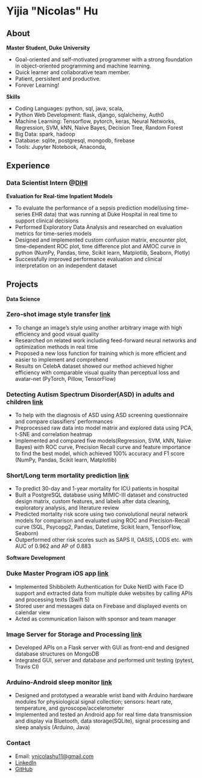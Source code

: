 
# Yijia "Nicolas" Hu

## About  
**Master Student, Duke University**
- Goal-oriented and self-motivated programmer with a strong foundation in object-oriented programming and machine learning. 
- Quick learner and collaborative team member.
- Patient, persistent and productive. 
- Forever Learning! 


**Skills**   
- Coding Languages: python, sql, java, scala, 
- Python Web Development: flask, django, sqlalchemy, Auth0
- Machine Learning: Tensorflow, pytorch, keras, Neural Networks, Regression, SVM, kNN, Naive Bayes, Decision Tree, Random Forest 
- Big Data: spark, hadoop 
- Database: sqlite, postgresql, mongodb, firebase
- Tools: Jupyter Notebook, Anaconda,  
<!-- Hive -->
<!-- - data analysis: powerBI, Tableau, Advanced MS Excel (macros, index, conditional list, arrays, pivots, lookups)--> 
<!-- - business: a/b test --> 
<!-- Data analysis, data wranggling, data preprocessing, data modeling,
 data visualization --> 


## Experience 
### Data Scientist Intern @[DIHI](https://dihi.org/)

**Evaluation for Real-time Inpatient Models** 
- To evaluate the performance of a sepsis prediction model(using time-series EHR data) that was running at Duke Hospital in real time to support clinical decisions
- Performed Exploratory Data Analysis and researched on evaluation metrics for time-series models
- Designed and implemented custom confusion matrix, encounter plot, time-dependent ROC plot, time difference plot and AMOC curve in python (NumPy, Pandas, time, Scikit learn, Matplotlib, Seaborn, Plotly)
- Successfully improved performance evaluation and clinical interpretation on an independent dataset

## Projects


**Data Science**

### Zero-shot image style transfer [link](https://github.com/NicolasHu11/Zero-Shot-Image-Style-Transfer)
- To change an image’s style using another arbitrary image with high efficiency and good visual quality
- Researched on related work including feed-forward neural networks and optimization methods in real time
- Proposed a new loss function for training which is more efficient and easier to implement and comprehend
- Results on CelebA dataset showed our method achieved higher efficiency with comparable visual quality
than perceptual loss and avatar-net (PyTorch, Pillow, TensorFlow)

### Detecting Autism Spectrum Disorder(ASD) in adults and children [link](https://github.com/NicolasHu11/ASD-Detection)
- To help with the diagnosis of ASD using ASD screening questionnaire and compare classifiers’ performances
- Preprocessed raw data into model matrix and explored data using PCA, t-SNE and correlation heatmap
- Implemented and compared five models(Regression, SVM, kNN, Naïve Bayes) with ROC curve, Precision Recall curve and feature importance to find the best model, which achieved 100% accuracy and F1 score (NumPy, Pandas, Scikit learn, Matplotlib)

### Short/Long term mortality prediction [link](https://github.com/NicolasHu11/Short-Long-Term-Mortality-Prediction)
- To predict 30-day and 1-year mortality for ICU patients in hospital
- Built a PostgreSQL database using MIMIC-III dataset and constructed design matrix, custom features, and labels after data cleaning, exploratory analysis, and literature review
- Predicted mortality risk score using two convolutional neural network models for comparison and evaluated using ROC and Precision-Recall curve (SQL, Psycopg2, Pandas, Datetime, Scikit learn, TensorFlow, Seaborn)
- Outperformed other risk scores such as SAPS II, OASIS, LODS etc. with AUC of 0.962 and AP of 0.883   

**Software Development**

### Duke Master Program iOS app [link](https://github.com/NicolasHu11/Duke-Masters-iOS-app)
- Implemented Shibboleth Authentication for Duke NetID with Face ID support and extracted data from multiple duke websites by calling APIs and processing texts (Swift 5)
- Stored user and messages data on Firebase and displayed events on calendar view
- Acted as communication liaison with sponsor and team manager


### Image Server for Storage and Processing [link](https://github.com/NicolasHu11/BME547Final)

- Developed APIs on a Flask server with GUI as front-end and designed database structures on MongoDB
- Integrated GUI, server and database and performed unit testing (pytest, Travis CI)

### Arduino-Android sleep monitor [link](https://github.com/NicolasHu11/Arduino-Sleep-Monitor)
- Designed and prototyped a wearable wrist band with Arduino hardware modules for physiological signal
collection; sensors: heart rate, temperature, and gyroscope/accelerometer
- Implemented and tested an Android app for real time data transmission and display via Bluetooth, data
storage(SQLite), signal processing and sleep analysis (Arduino, Java)

### Contact 
- Email: ynicolashu11@gmail.com
- [LinkedIn](https://www.linkedin.com/in/yijia-hu/)
- [GitHub](https://github.com/NicolasHu11)


